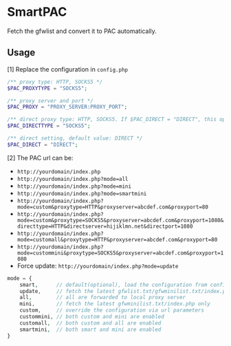 # SmartPAC
Fetch the gfwlist and convert it to PAC automatically.

## Usage
[1] Replace the configuration in `config.php`
```php
/** proxy type: HTTP, SOCKS5 */
$PAC_PROXYTYPE = "SOCKS5";

/** proxy server and port */
$PAC_PROXY = "PROXY_SERVER:PROXY_PORT";

/** direct proxy type: HTTP, SOCKS5. If $PAC_DIRECT = "DIRECT", this option is not available. */
$PAC_DIRECTTYPE = "SOCKS5";

/** direct setting, default value: DIRECT */
$PAC_DIRECT = "DIRECT";
```
[2] The PAC url can be:
* `http://yourdomain/index.php` 
* `http://yourdomain/index.php?mode=all`
* `http://yourdomain/index.php?mode=mini`
* `http://yourdomain/index.php?mode=smartmini`
* `http://yourdomain/index.php?mode=custom&proxytype=HTTP&proxyserver=abcdef.com&proxyport=80`
* `http://yourdomain/index.php?mode=custom&proxytype=SOCKS5&proxyserver=abcdef.com&proxyport=1080&directtype=HTTP&directserver=hijiklmn.net&directport=1080`
* `http://yourdomain/index.php?mode=customall&proxytype=HTTP&proxyserver=abcdef.com&proxyport=80`
* `http://yourdomain/index.php?mode=custommini&proxytype=SOCKS5&proxyserver=abcdef.com&proxyport=1080`
* Force update: `http://yourdomain/index.php?mode=update`
```php
mode = {
    smart,      // default(optional), load the configuration from config.php
    update,     // fetch the latest gfwlist.txt/gfwminilist.txt/index.php from github
    all,        // all are forwarded to local proxy server
    mini,       // fetch the latest gfwminilist.txt/index.php only
    custom,     // override the configuration via url parameters
    custommini, // both custom and mini are enabled
    customall,  // both custom and all are enabled
    smartmini,  // both smart and mini are enabled
}
```
